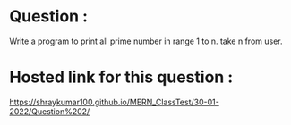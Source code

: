 # Question :
Write a program to print all prime number in range 1 to n. take n from user.
# Hosted link for this question :
https://shraykumar100.github.io/MERN_ClassTest/30-01-2022/Question%202/